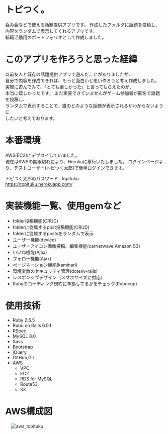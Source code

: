 
# トピつく。

呑み会などで使える話題提供アプリです。
作成したフォルダに話題を投稿し、内容をランダムで表示してくれるアプリです。  
転職活動用のポートフォリオとして作成しました。  

# このアプリを作ろうと思った経緯

以前友人と既存の話題提供アプリで遊んだことがありましたが、  
自分で内容を作成できれば、もっと面白いと思い作ろうと考え作成しました。
実際に遊んでみて、「とても楽しかった」と言ってもらえたのが、  
本当に嬉しかったです。
まだ実装できていませんがゲーム参加者が匿名で話題を投稿し、  
ランダムで表示することで、誰のどのような話題が表示されるかわからないように  
したいと考えております。  

# 本番環境
 
AWS[EC2]にデプロイしていました。  
現在はAWSの期限切れにより、Herokuに移行いたしました。
ログインページより、テストユーザー(トピつく太郎)で簡単ログインできます。  

トピつく太郎のパスワード : topituku  
https://topituku.herokuapp.com/

# 実装機能一覧、使用gemなど
 
* folder投稿機能(CRUD)
* folderに従属するpost投稿機能(CRUD)
* folderに従属するpostsをランダムで表示
* ユーザー機能(device)
* ユーザーアイコン画像投稿、編集機能(carrierwave,Amazon S3)
* いいね機能(Ajax)
* フォロー機能(Ajax)
* ページネーション機能(kaminari)
* 環境変数のセキュリティ管理(dotenv-rails)
* レスポンシブデザイン（スマホサイズに対応）
* Rubyのコーディング規約に準拠してるかをチェック(Rubocop)  

# 使用技術
 
* Ruby  2.6.5
* Rubu on Rails 6.0.1
* RSpec
* MySQL 8.0
* Sass
* Bootstrap
* jQuery 
* GitHub,Git
* AWS
  - VPC
  - EC2
  - RDS for MySQL
  - Route53
  - S3
  
# AWS構成図
　
 ![aws_topituku](https://user-images.githubusercontent.com/49052894/81463386-42fac580-91f4-11ea-92d8-6b87612a1f1b.png)
